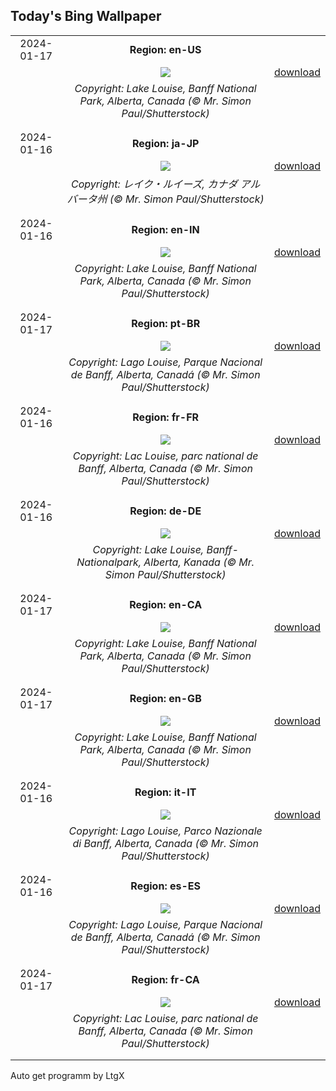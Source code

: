 ## Today's Bing Wallpaper
|      |      |      |
| :----: | :----: | :----: |
|2024-01-17|**Region: en-US**||
||![](https://www.bing.com/th?id=OHR.LakeLouise_EN-US1133378386_UHD.jpg&pid=hp&w=1152&h=648&rs=1&c=4)| [download](https://www.bing.com/th?id=OHR.LakeLouise_EN-US1133378386_UHD.jpg)|
||*Copyright: Lake Louise, Banff National Park, Alberta, Canada (© Mr. Simon Paul/Shutterstock)*
||
|||
|2024-01-16|**Region: ja-JP**||
||![](https://www.bing.com/th?id=OHR.LakeLouise_JA-JP5881267112_UHD.jpg&pid=hp&w=1152&h=648&rs=1&c=4)| [download](https://www.bing.com/th?id=OHR.LakeLouise_JA-JP5881267112_UHD.jpg)|
||*Copyright: レイク・ルイーズ, カナダ アルバータ州 (© Mr. Simon Paul/Shutterstock)*
||
|||
|2024-01-16|**Region: en-IN**||
||![](https://www.bing.com/th?id=OHR.LakeLouise_EN-IN3194487086_UHD.jpg&pid=hp&w=1152&h=648&rs=1&c=4)| [download](https://www.bing.com/th?id=OHR.LakeLouise_EN-IN3194487086_UHD.jpg)|
||*Copyright: Lake Louise, Banff National Park, Alberta, Canada (© Mr. Simon Paul/Shutterstock)*
||
|||
|2024-01-17|**Region: pt-BR**||
||![](https://www.bing.com/th?id=OHR.LakeLouise_PT-BR0201889430_UHD.jpg&pid=hp&w=1152&h=648&rs=1&c=4)| [download](https://www.bing.com/th?id=OHR.LakeLouise_PT-BR0201889430_UHD.jpg)|
||*Copyright: Lago Louise, Parque Nacional de Banff, Alberta, Canadá (© Mr. Simon Paul/Shutterstock)*
||
|||
|2024-01-16|**Region: fr-FR**||
||![](https://www.bing.com/th?id=OHR.LakeLouise_FR-FR3546637527_UHD.jpg&pid=hp&w=1152&h=648&rs=1&c=4)| [download](https://www.bing.com/th?id=OHR.LakeLouise_FR-FR3546637527_UHD.jpg)|
||*Copyright: Lac Louise, parc national de Banff, Alberta, Canada (© Mr. Simon Paul/Shutterstock)*
||
|||
|2024-01-16|**Region: de-DE**||
||![](https://www.bing.com/th?id=OHR.LakeLouise_DE-DE3736207762_UHD.jpg&pid=hp&w=1152&h=648&rs=1&c=4)| [download](https://www.bing.com/th?id=OHR.LakeLouise_DE-DE3736207762_UHD.jpg)|
||*Copyright: Lake Louise, Banff-Nationalpark, Alberta, Kanada (© Mr. Simon Paul/Shutterstock)*
||
|||
|2024-01-17|**Region: en-CA**||
||![](https://www.bing.com/th?id=OHR.LakeLouise_EN-CA6262650023_UHD.jpg&pid=hp&w=1152&h=648&rs=1&c=4)| [download](https://www.bing.com/th?id=OHR.LakeLouise_EN-CA6262650023_UHD.jpg)|
||*Copyright: Lake Louise, Banff National Park, Alberta, Canada (© Mr. Simon Paul/Shutterstock)*
||
|||
|2024-01-17|**Region: en-GB**||
||![](https://www.bing.com/th?id=OHR.LakeLouise_EN-GB2053286596_UHD.jpg&pid=hp&w=1152&h=648&rs=1&c=4)| [download](https://www.bing.com/th?id=OHR.LakeLouise_EN-GB2053286596_UHD.jpg)|
||*Copyright: Lake Louise, Banff National Park, Alberta, Canada (© Mr. Simon Paul/Shutterstock)*
||
|||
|2024-01-16|**Region: it-IT**||
||![](https://www.bing.com/th?id=OHR.LakeLouise_IT-IT5093605505_UHD.jpg&pid=hp&w=1152&h=648&rs=1&c=4)| [download](https://www.bing.com/th?id=OHR.LakeLouise_IT-IT5093605505_UHD.jpg)|
||*Copyright: Lago Louise, Parco Nazionale di Banff, Alberta, Canada (© Mr. Simon Paul/Shutterstock)*
||
|||
|2024-01-16|**Region: es-ES**||
||![](https://www.bing.com/th?id=OHR.LakeLouise_ES-ES1691998822_UHD.jpg&pid=hp&w=1152&h=648&rs=1&c=4)| [download](https://www.bing.com/th?id=OHR.LakeLouise_ES-ES1691998822_UHD.jpg)|
||*Copyright: Lago Louise, Parque Nacional de Banff, Alberta, Canadá (© Mr. Simon Paul/Shutterstock)*
||
|||
|2024-01-17|**Region: fr-CA**||
||![](https://www.bing.com/th?id=OHR.LakeLouise_FR-CA8844491559_UHD.jpg&pid=hp&w=1152&h=648&rs=1&c=4)| [download](https://www.bing.com/th?id=OHR.LakeLouise_FR-CA8844491559_UHD.jpg)|
||*Copyright: Lac Louise, parc national de Banff, Alberta, Canada (© Mr. Simon Paul/Shutterstock)*
||
|||

Auto get programm by LtgX

